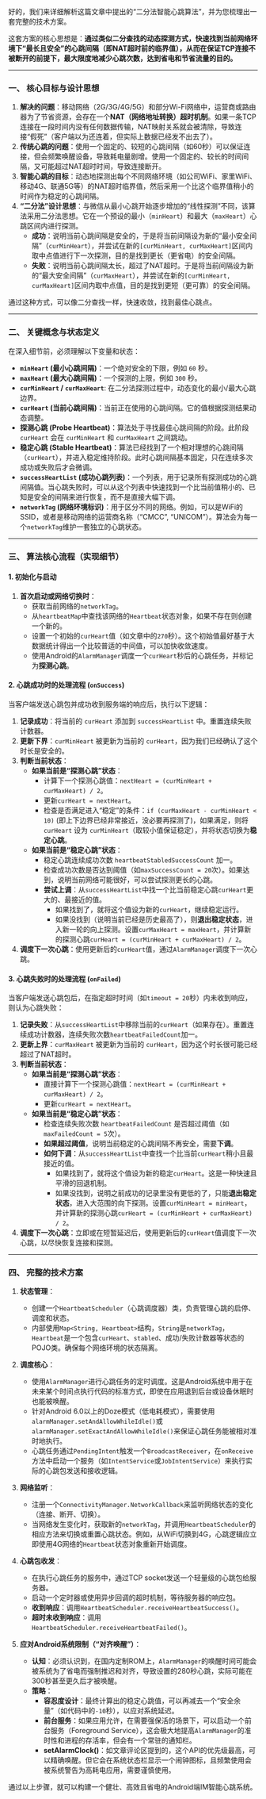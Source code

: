 好的，我们来详细解析这篇文章中提出的“二分法智能心跳算法”，并为您梳理出一套完整的技术方案。

这套方案的核心思想是：**通过类似二分查找的动态探测方式，快速找到当前网络环境下“最长且安全”的心跳间隔（即NAT超时前的临界值），从而在保证TCP连接不被断开的前提下，最大限度地减少心跳次数，达到省电和节省流量的目的。**

---

### 一、 核心目标与设计思想

1.  **解决的问题**：移动网络（2G/3G/4G/5G）和部分Wi-Fi网络中，运营商或路由器为了节省资源，会存在一个**NAT（网络地址转换）超时机制**。如果一条TCP连接在一段时间内没有任何数据传输，NAT映射关系就会被清除，导致连接“假死”（客户端以为还连着，但实际上数据已经发不出去了）。
2.  **传统心跳的问题**：使用一个固定的、较短的心跳间隔（如60秒）可以保证连接，但会频繁唤醒设备，导致耗电量剧增。使用一个固定的、较长的时间间隔，又可能超过NAT超时时间，导致连接断开。
3.  **智能心跳的目标**：动态地探测出每个不同网络环境（如公司WiFi、家里WiFi、移动4G、联通5G等）的NAT超时临界值，然后采用一个比这个临界值稍小的时间作为稳定的心跳间隔。
4.  **“二分法”设计思想**：与微信从最小心跳开始逐步增加的“线性探测”不同，该算法采用二分法思想。它在一个预设的最小（`minHeart`）和最大（`maxHeart`）心跳区间内进行探测。
    *   **成功**：说明当前心跳间隔是安全的，于是将当前间隔设为新的“最小安全间隔”（`curMinHeart`），并尝试在新的`[curMinHeart, curMaxHeart]`区间内取中点值进行下一次探测，目的是找到更长（更省电）的安全间隔。
    *   **失败**：说明当前心跳间隔太长，超过了NAT超时。于是将当前间隔设为新的“最大安全间隔”（`curMaxHeart`），并尝试在新的`[curMinHeart, curMaxHeart]`区间内取中点值，目的是找到更短（更可靠）的安全间隔。

通过这种方式，可以像二分查找一样，快速收敛，找到最佳心跳点。

---

### 二、 关键概念与状态定义

在深入细节前，必须理解以下变量和状态：

*   **`minHeart` (最小心跳间隔)**：一个绝对安全的下限，例如 `60` 秒。
*   **`maxHeart` (最大心跳间隔)**：一个探测的上限，例如 `300` 秒。
*   **`curMinHeart` / `curMaxHeart`**: 在二分法探测过程中，动态变化的最小/最大心跳边界。
*   **`curHeart` (当前心跳间隔)**：当前正在使用的心跳间隔。它的值根据探测结果动态调整。
*   **探测心跳 (Probe Heartbeat)**：算法处于寻找最佳心跳间隔的阶段。此阶段 `curHeart` 会在 `curMinHeart` 和 `curMaxHeart` 之间跳动。
*   **稳定心跳 (Stable Heartbeat)**：算法已经找到了一个相对理想的心跳间隔（`curHeart`），并进入稳定维持阶段。此时心跳间隔基本固定，只在连续多次成功或失败后才会微调。
*   **`successHeartList` (成功心跳列表)**：一个列表，用于记录所有探测成功的心跳间隔值。当心跳失败时，可以从这个列表中快速找到一个比当前值稍小的、已知是安全的间隔来进行恢复，而不是直接大幅下调。
*   **`networkTag` (网络环境标识)**：用于区分不同的网络。例如，可以是WiFi的SSID，或者是移动网络的运营商名称（“CMCC”, “UNICOM”）。算法会为每一个`networkTag`维护一套独立的心跳状态。

---

### 三、 算法核心流程（实现细节）

#### 1. 初始化与启动
1.  **首次启动或网络切换时**：
    *   获取当前网络的`networkTag`。
    *   从`heartbeatMap`中查找该网络的`Heartbeat`状态对象，如果不存在则创建一个新的。
    *   设置一个初始的`curHeart`值（如文章中的`270`秒）。这个初始值最好基于大数据统计得出一个比较普适的中间值，可以加快收敛速度。
    *   使用Android的`AlarmManager`调度一个`curHeart`秒后的心跳任务，并标记为**探测心跳**。

#### 2. 心跳成功时的处理流程 (`onSuccess`)
当客户端发送心跳包并成功收到服务端的响应后，执行以下逻辑：

1.  **记录成功**：将当前的 `curHeart` 添加到 `successHeartList` 中。重置连续失败计数器。
2.  **更新下界**：`curMinHeart` 被更新为当前的 `curHeart`，因为我们已经确认了这个时长是安全的。
3.  **判断当前状态**：
    *   **如果当前是“探测心跳”状态**：
        *   计算下一个探测心跳值：`nextHeart = (curMinHeart + curMaxHeart) / 2`。
        *   更新`curHeart = nextHeart`。
        *   检查是否满足进入“稳定”的条件：`if (curMaxHeart - curMinHeart < 10)` (即上下边界已经非常接近，没必要再探测了)，如果满足，则将 `curHeart` 设为 `curMinHeart`（取较小值保证稳定），并将状态切换为**稳定心跳**。
    *   **如果当前是“稳定心跳”状态**：
        *   稳定心跳连续成功次数 `heartbeatStabledSuccessCount` 加一。
        *   检查成功次数是否达到阈值（如`maxSuccessCount = 20`次）。如果达到，说明当前网络可能很好，可以尝试探测更长的心跳。
        *   **尝试上调**：从`successHeartList`中找一个比当前稳定心跳`curHeart`更大的、最接近的值。
            *   如果找到了，就将这个值设为新的`curHeart`，继续稳定运行。
            *   如果没找到（说明当前已经是历史最高了），则**退出稳定状态**，进入新一轮的向上探测。设置`curMaxHeart = maxHeart`，并计算新的探测心跳`curHeart = (curMinHeart + curMaxHeart) / 2`。
4.  **调度下一次心跳**：使用更新后的`curHeart`值，通过`AlarmManager`调度下一次心跳。

#### 3. 心跳失败时的处理流程 (`onFailed`)
当客户端发送心跳包后，在指定超时时间（如`timeout = 20`秒）内未收到响应，则认为心跳失败：

1.  **记录失败**：从`successHeartList`中移除当前的`curHeart`（如果存在）。重置连续成功计数器，连续失败次数`heartbeatFailedCount`加一。
2.  **更新上界**：`curMaxHeart` 被更新为当前的 `curHeart`，因为这个时长很可能已经超过了NAT超时。
3.  **判断当前状态**：
    *   **如果当前是“探测心跳”状态**：
        *   直接计算下一个探测心跳值：`nextHeart = (curMinHeart + curMaxHeart) / 2`。
        *   更新`curHeart = nextHeart`。
    *   **如果当前是“稳定心跳”状态**：
        *   检查连续失败次数 `heartbeatFailedCount` 是否超过阈值（如`maxFailedCount = 5`次）。
        *   **如果超过阈值**，说明当前稳定的心跳间隔不再安全，需要**下调**。
        *   **如何下调**：从`successHeartList`中查找一个比当前`curHeart`稍小且最接近的值。
            *   如果找到了，就将这个值设为新的稳定`curHeart`。这是一种快速且平滑的回退机制。
            *   如果没找到，说明之前成功的记录里没有更低的了，只能**退出稳定状态**，进入大范围的向下探测。设置`curMinHeart = minHeart`，并计算新的探测心跳`curHeart = (curMinHeart + curMaxHeart) / 2`。
4.  **调度下一次心跳**：立即或在短暂延迟后，使用更新后的`curHeart`值调度下一次心跳，以尽快恢复连接和探测。

---

### 四、 完整的技术方案

1.  **状态管理**：
    *   创建一个`HeartbeatScheduler`（心跳调度器）类，负责管理心跳的启停、调度和状态。
    *   内部使用`Map<String, Heartbeat>`结构，`String`是`networkTag`，`Heartbeat`是一个包含`curHeart`、`stabled`、成功/失败计数器等状态的POJO类。确保每个网络环境的状态隔离。

2.  **调度核心**：
    *   使用`AlarmManager`进行心跳任务的定时调度。这是Android系统中用于在未来某个时间点执行代码的标准方式，即使在应用退到后台或设备休眠时也能被唤醒。
    *   针对Android 6.0以上的Doze模式（低电耗模式），需要使用`alarmManager.setAndAllowWhileIdle()`或`alarmManager.setExactAndAllowWhileIdle()`来保证心跳任务能被相对准时地执行。
    *   心跳任务通过`PendingIntent`触发一个`BroadcastReceiver`，在`onReceive`方法中启动一个服务（如`IntentService`或`JobIntentService`）来执行实际的心跳包发送和接收逻辑。

3.  **网络监听**：
    *   注册一个`ConnectivityManager.NetworkCallback`来监听网络状态的变化（连接、断开、切换）。
    *   当网络发生变化时，获取新的`networkTag`，并调用`HeartbeatScheduler`的相应方法来切换或重置心跳状态。例如，从WiFi切换到4G，心跳逻辑应立即使用4G网络的`Heartbeat`状态对象重新开始调度。

4.  **心跳包收发**：
    *   在执行心跳任务的服务中，通过TCP socket发送一个轻量级的心跳包给服务器。
    *   启动一个定时器或使用异步回调的超时机制，等待服务器的响应包。
    *   **收到响应**：调用`HeartbeatScheduler.receiveHeartbeatSuccess()`。
    *   **超时未收到响应**：调用`HeartbeatScheduler.receiveHeartbeatFailed()`。

5.  **应对Android系统限制（“对齐唤醒”）**：
    *   **认知**：必须认识到，在国内定制ROM上，`AlarmManager`的唤醒时间可能会被系统为了省电而强制推迟和对齐，导致设置的280秒心跳，实际可能在300秒甚至更久后才被唤醒。
    *   **策略**：
        *   **容忍度设计**：最终计算出的稳定心跳值，可以再减去一个“安全余量”（如代码中的`-10`秒），以应对系统延迟。
        *   **前台服务**：如果应用允许，在需要强保活的场景下，可以启动一个前台服务（Foreground Service），这会极大地提高`AlarmManager`的准时性和进程的存活率，但会有一个常驻的通知栏。
        *   **setAlarmClock()**：如文章评论区提到的，这个API的优先级最高，可以精确唤醒。但它会在系统状态栏显示一个闹钟图标，且频繁使用会被系统警告为高耗电应用，需要谨慎使用。

通过以上步骤，就可以构建一个健壮、高效且省电的Android端IM智能心跳系统。